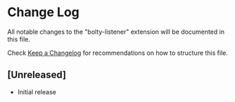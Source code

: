 # Change Log

All notable changes to the "bolty-listener" extension will be documented in this file.

Check [Keep a Changelog](http://keepachangelog.com/) for recommendations on how to structure this file.

## [Unreleased]

- Initial release